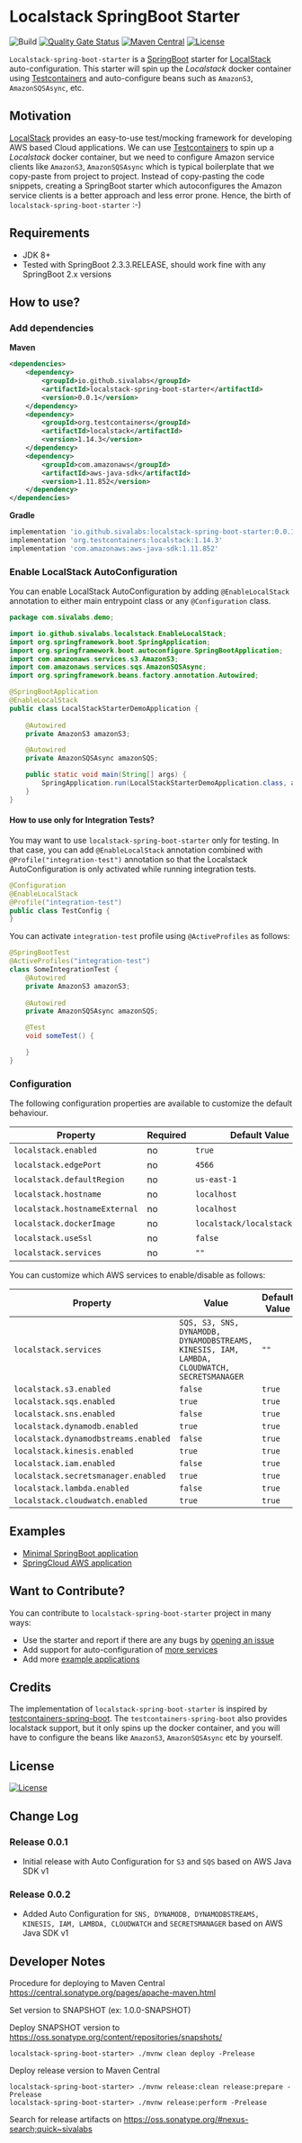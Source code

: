 # Localstack SpringBoot Starter 

![Build](https://github.com/sivalabs/localstack-spring-boot-starter/workflows/Build/badge.svg)
[![Quality Gate Status](https://sonarcloud.io/api/project_badges/measure?project=io.github.sivalabs%3Alocalstack-spring-boot-starter&metric=alert_status)](https://sonarcloud.io/dashboard?id=io.github.sivalabs%3Alocalstack-spring-boot-starter)
[![Maven Central](https://img.shields.io/maven-central/v/io.github.sivalabs/localstack-spring-boot-starter)](http://search.maven.org/#search%7Cga%7C1%7Cg%3A%22io.github.sivalabs%22)
[![License](https://img.shields.io/badge/License-MIT-blue.svg)](https://raw.githubusercontent.com/sivalabs/localstack-spring-boot-starter/master/LICENSE)

`Localstack-spring-boot-starter` is a [SpringBoot](https://spring.io/projects/spring-boot) starter for [LocalStack](https://github.com/localstack/localstack) auto-configuration.
This starter will spin up the *Localstack* docker container using [Testcontainers](https://www.testcontainers.org/) 
and auto-configure beans such as `AmazonS3`, `AmazonSQSAsync`, etc.

## Motivation
[LocalStack](https://github.com/localstack/localstack) provides an easy-to-use test/mocking framework for developing AWS based Cloud applications.
We can use [Testcontainers](https://www.testcontainers.org/modules/localstack/) to spin up a *Localstack* docker container, 
but we need to configure Amazon service clients like `AmazonS3`, `AmazonSQSAsync` which is typical boilerplate that we copy-paste from project to project.
Instead of copy-pasting the code snippets, creating a SpringBoot starter which autoconfigures the Amazon service clients is a better approach and less error prone.
Hence, the birth of `localstack-spring-boot-starter` :-)

## Requirements
* JDK 8+
* Tested with SpringBoot 2.3.3.RELEASE, should work fine with any SpringBoot 2.x versions

## How to use?

### Add dependencies

**Maven** 

```xml
<dependencies>
    <dependency>
        <groupId>io.github.sivalabs</groupId>
        <artifactId>localstack-spring-boot-starter</artifactId>
        <version>0.0.1</version>
    </dependency>
    <dependency>
        <groupId>org.testcontainers</groupId>
        <artifactId>localstack</artifactId>
        <version>1.14.3</version>
    </dependency>
    <dependency>
        <groupId>com.amazonaws</groupId>
        <artifactId>aws-java-sdk</artifactId>
        <version>1.11.852</version>
    </dependency>
</dependencies>
```

**Gradle**

```groovy
implementation 'io.github.sivalabs:localstack-spring-boot-starter:0.0.1'
implementation 'org.testcontainers:localstack:1.14.3'
implementation 'com.amazonaws:aws-java-sdk:1.11.852'
```

### Enable LocalStack AutoConfiguration
You can enable LocalStack AutoConfiguration by adding `@EnableLocalStack` annotation to either main entrypoint class or 
any `@Configuration` class.

```java
package com.sivalabs.demo;

import io.github.sivalabs.localstack.EnableLocalStack;
import org.springframework.boot.SpringApplication;
import org.springframework.boot.autoconfigure.SpringBootApplication;
import com.amazonaws.services.s3.AmazonS3;
import com.amazonaws.services.sqs.AmazonSQSAsync;
import org.springframework.beans.factory.annotation.Autowired;

@SpringBootApplication
@EnableLocalStack
public class LocalStackStarterDemoApplication {
    
    @Autowired
    private AmazonS3 amazonS3;

    @Autowired
    private AmazonSQSAsync amazonSQS;

    public static void main(String[] args) {
        SpringApplication.run(LocalStackStarterDemoApplication.class, args);
    }
}
```

#### How to use only for Integration Tests?
You may want to use `localstack-spring-boot-starter` only for testing. 
In that case, you can add `@EnableLocalStack` annotation combined with `@Profile("integration-test")` annotation 
so that the Localstack AutoConfiguration is only activated while running integration tests.

```java
@Configuration
@EnableLocalStack
@Profile("integration-test")
public class TestConfig {
}
```

You can activate `integration-test` profile using `@ActiveProfiles` as follows:

```java
@SpringBootTest
@ActiveProfiles("integration-test")
class SomeIntegrationTest {
    @Autowired
    private AmazonS3 amazonS3;
    
    @Autowired
    private AmazonSQSAsync amazonSQS;

    @Test
    void someTest() {

    }
} 
```

### Configuration

The following configuration properties are available to customize the default behaviour.

| Property | Required | Default Value |
| -------- | -------- | ------------- |
| `localstack.enabled`          | no | `true`       |
| `localstack.edgePort`         | no | `4566`       |
| `localstack.defaultRegion`    | no | `us-east-1`  |
| `localstack.hostname`         | no | `localhost`  |
| `localstack.hostnameExternal` | no | `localhost`  |
| `localstack.dockerImage`      | no | `localstack/localstack:0.11.2` |
| `localstack.useSsl`           | no | `false`      |
| `localstack.services`         | no | `""`         |

You can customize which AWS services to enable/disable as follows:

| Property  | Value | Default Value |
| --------- | ----- | ------------- |
| `localstack.services` | `SQS, S3, SNS, DYNAMODB, DYNAMODBSTREAMS, KINESIS, IAM, LAMBDA, CLOUDWATCH, SECRETSMANAGER` | `""`|
| `localstack.s3.enabled`               | `false`   | `true`|
| `localstack.sqs.enabled`              | `true`    | `true`|
| `localstack.sns.enabled`              | `false`   | `true`|
| `localstack.dynamodb.enabled`         | `true`    | `true`|
| `localstack.dynamodbstreams.enabled`  | `false`   | `true`|
| `localstack.kinesis.enabled`          | `true`    | `true`|
| `localstack.iam.enabled`              | `false`   | `true`|
| `localstack.secretsmanager.enabled`   | `true`    | `true`|
| `localstack.lambda.enabled`           | `false`   | `true`|
| `localstack.cloudwatch.enabled`       | `true`    | `true`|

## Examples
* [Minimal SpringBoot application](https://github.com/sivalabs/localstack-spring-boot-starter/tree/master/examples/localstack-spring-boot-sample)
* [SpringCloud AWS application](https://github.com/sivalabs/localstack-spring-boot-starter/tree/master/examples/localstack-spring-cloud-aws-sample)

## Want to Contribute?

You can contribute to `localstack-spring-boot-starter` project in many ways:
* Use the starter and report if there are any bugs by [opening an issue](https://github.com/sivalabs/localstack-spring-boot-starter/issues/new)
* Add support for auto-configuration of [more services](https://github.com/localstack/localstack#overview)
* Add more [example applications](https://github.com/sivalabs/localstack-spring-boot-starter/tree/v0.0.2/examples)

## Credits
The implementation of `localstack-spring-boot-starter` is inspired by [testcontainers-spring-boot](https://github.com/testcontainers/testcontainers-spring-boot).
The `testcontainers-spring-boot` also provides localstack support, but it only spins up the docker container, and 
you will have to configure the beans like `AmazonS3`, `AmazonSQSAsync` etc by yourself.

## License
[![License](https://img.shields.io/badge/License-MIT-blue.svg)](https://raw.githubusercontent.com/sivalabs/localstack-spring-boot-starter/master/LICENSE)

## Change Log

### Release 0.0.1
* Initial release with Auto Configuration for `S3` and `SQS` based on AWS Java SDK v1

### Release 0.0.2
* Added Auto Configuration for `SNS, DYNAMODB, DYNAMODBSTREAMS, KINESIS, IAM, LAMBDA, CLOUDWATCH` and `SECRETSMANAGER` based on AWS Java SDK v1


## Developer Notes

Procedure for deploying to Maven Central https://central.sonatype.org/pages/apache-maven.html

Set version to SNAPSHOT (ex: 1.0.0-SNAPSHOT)

Deploy SNAPSHOT version to https://oss.sonatype.org/content/repositories/snapshots/

```shell script
localstack-spring-boot-starter> ./mvnw clean deploy -Prelease
```

Deploy release version to Maven Central

```shell script
localstack-spring-boot-starter> ./mvnw release:clean release:prepare -Prelease
localstack-spring-boot-starter> ./mvnw release:perform -Prelease
```

Search for release artifacts on https://oss.sonatype.org/#nexus-search;quick~sivalabs
